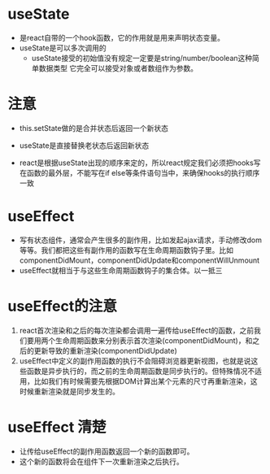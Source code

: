 # useState
  - 是react自带的一个hook函数，它的作用就是用来声明状态变量。
  - useState是可以多次调用的
    - useState接受的初始值没有规定一定要是string/number/boolean这种简单数据类型
    它完全可以接受对象或者数组作为参数。

# 注意
  - this.setState做的是合并状态后返回一个新状态
  - useState是直接替换老状态后返回新状态

  - react是根据useState出现的顺序来定的，所以react规定我们必须把hooks写在函数的最外层，不能写在if else等条件语句当中，来确保hooks的执行顺序一致

# useEffect

  - 写有状态组件，通常会产生很多的副作用，比如发起ajax请求，手动修改dom等等。我们都把这些有副作用的函数写在生命周期函数钩子里。比如componentDidMount，componentDidUpdate和componentWillUnmount
  - useEffect就相当于与这些生命周期函数钩子的集合体。以一抵三

# useEffect的注意
  1. react首次渲染和之后的每次渲染都会调用一遍传给useEffect的函数，之前我们要用两个生命周期函数来分别表示首次渲染(componentDidMount)，和之后的更新导致的重新渲染(componentDidUpdate)
  2. useEffect中定义的副作用函数的执行不会阻碍浏览器更新视图，也就是说这些函数是异步执行的，而之前的生命周期函数是同步执行的。但特殊情况不适用，比如我们有时候需要先根据DOM计算出某个元素的尺寸再重新渲染，这时候重新渲染就是同步发生的。

# useEffect 清楚
  - 让传给useEffect的副作用函数返回一个新的函数即可。
  - 这个新的函数将会在组件下一次重新渲染之后执行。